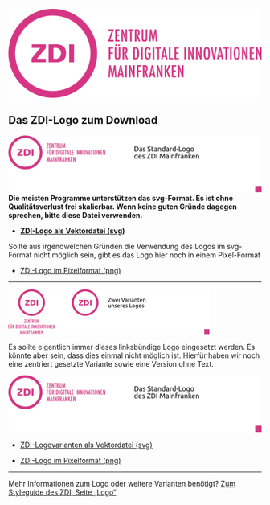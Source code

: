  ![ZDI-Logo](/images/ZDI-Logo.png)
## Das ZDI-Logo zum Download
![Voransicht Standardlogo](/images/Style-Guide_Standardlogo.png)
**Die meisten Programme unterstützen das svg-Format. Es ist ohne Qualitätsverlust frei skalierbar. Wenn keine guten Gründe dagegen sprechen, bitte diese Datei verwenden.**  

* **[ZDI-Logo als Vektordatei (svg)](/files/ZDI-Logo_Vektorformat.zip)**  

Sollte aus irgendwelchen Gründen die Verwendung des Logos im svg-Format nicht möglich sein, gibt es das Logo hier noch in einem Pixel-Format  

* [ZDI-Logo im Pixelformat (png)](/files/ZDI-Logo_Pixelformat.zip)  


---

![Voransicht Logovarianten](/images/Style-Guide_Logovarianten.png)

Es sollte eigentlich immer dieses linksbündige Logo eingesetzt werden. Es könnte aber sein, dass dies einmal nicht möglich ist. Hierfür haben wir noch eine zentriert gesetzte Variante sowie eine Version ohne Text.

![Voransicht Standardlogo](/images/Style-Guide_Standardlogo.png)

* [ZDI-Logovarianten als Vektordatei (svg)](/files/ZDI-Logo_Vektorformat.zip)  

* [ZDI-Logo im Pixelformat (png)](/files/ZDI-Logo_Pixelformat.zip)  


---
Mehr Informationen zum Logo oder weitere Varianten benötigt?
[Zum Styleguide des ZDI, Seite „Logo“](Logo.md)
